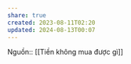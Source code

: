 ```yaml
---
share: true
created: 2023-08-11T02:20
updated: 2024-08-13T00:07
---
```

Nguồn:: [[Tiền không mua được gì]]

